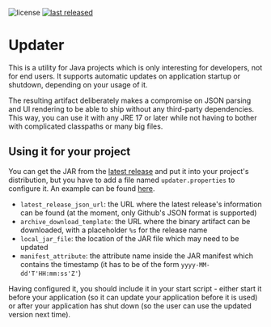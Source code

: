 ![license](https://img.shields.io/github/license/mathisdt/updater.svg?style=flat) [![last released](https://img.shields.io/github/release-date/mathisdt/updater.svg?label=last%20released&style=flat)](https://github.com/mathisdt/updater/releases)

# Updater

This is a utility for Java projects which is only interesting for developers, not for end users.
It supports automatic updates on application startup or shutdown, depending on your usage of it.

The resulting artifact deliberately makes a compromise on JSON parsing and UI rendering
to be able to ship without any third-party dependencies. This way, you can use it with
any JRE 17 or later while not having to bother with complicated classpaths or many big files.

## Using it for your project

You can get the JAR from the [latest release](https://github.com/mathisdt/updater/releases/latest)
and put it into your project's distribution, but you have to add a file named `updater.properties`
to configure it. An example can be found [here](https://github.com/mathisdt/updater/blob/master/src/main/resources/updater.properties).

* `latest_release_json_url`: the URL where the latest release's information can be found
  (at the moment, only Github's JSON format is supported)
* `archive_download_template`: the URL where the binary artifact can be downloaded,
  with a placeholder `%s` for the release name
* `local_jar_file`: the location of the JAR file which may need to be updated
* `manifest_attribute`: the attribute name inside the JAR manifest which contains the timestamp
  (it has to be of the form `yyyy-MM-dd'T'HH:mm:ss'Z'`)

Having configured it, you should include it in your start script - either start it before
your application (so it can update your application before it is used) or after your application
has shut down (so the user can use the updated version next time).
